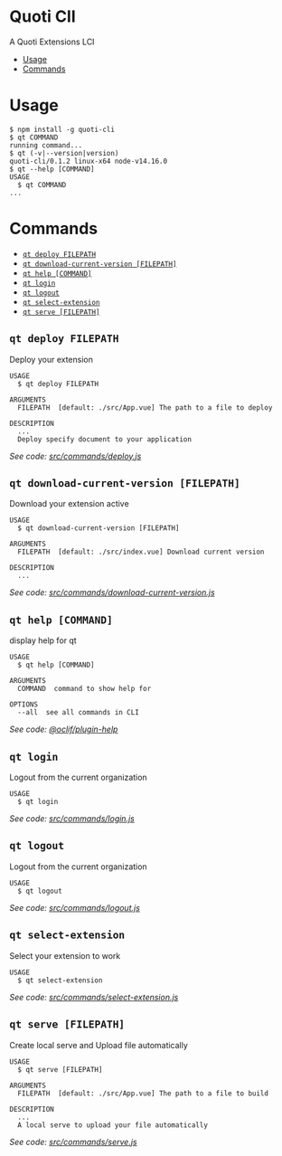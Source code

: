 Quoti ClI
=====

A Quoti Extensions LCI

<!-- toc -->
* [Usage](#usage)
* [Commands](#commands)
<!-- tocstop -->
# Usage
<!-- usage -->
```sh-session
$ npm install -g quoti-cli
$ qt COMMAND
running command...
$ qt (-v|--version|version)
quoti-cli/0.1.2 linux-x64 node-v14.16.0
$ qt --help [COMMAND]
USAGE
  $ qt COMMAND
...
```
<!-- usagestop -->
# Commands
<!-- commands -->
* [`qt deploy FILEPATH`](#qt-deploy-filepath)
* [`qt download-current-version [FILEPATH]`](#qt-download-current-version-filepath)
* [`qt help [COMMAND]`](#qt-help-command)
* [`qt login`](#qt-login)
* [`qt logout`](#qt-logout)
* [`qt select-extension`](#qt-select-extension)
* [`qt serve [FILEPATH]`](#qt-serve-filepath)

## `qt deploy FILEPATH`

Deploy your extension

```
USAGE
  $ qt deploy FILEPATH

ARGUMENTS
  FILEPATH  [default: ./src/App.vue] The path to a file to deploy

DESCRIPTION
  ...
  Deploy specify document to your application
```

_See code: [src/commands/deploy.js](https://github.com/byndcloud/quoti-cli/blob/v0.1.2/src/commands/deploy.js)_

## `qt download-current-version [FILEPATH]`

Download your extension active

```
USAGE
  $ qt download-current-version [FILEPATH]

ARGUMENTS
  FILEPATH  [default: ./src/index.vue] Download current version

DESCRIPTION
  ...
```

_See code: [src/commands/download-current-version.js](https://github.com/byndcloud/quoti-cli/blob/v0.1.2/src/commands/download-current-version.js)_

## `qt help [COMMAND]`

display help for qt

```
USAGE
  $ qt help [COMMAND]

ARGUMENTS
  COMMAND  command to show help for

OPTIONS
  --all  see all commands in CLI
```

_See code: [@oclif/plugin-help](https://github.com/oclif/plugin-help/blob/v3.2.1/src/commands/help.ts)_

## `qt login`

Logout from the current organization

```
USAGE
  $ qt login
```

_See code: [src/commands/login.js](https://github.com/byndcloud/quoti-cli/blob/v0.1.2/src/commands/login.js)_

## `qt logout`

Logout from the current organization

```
USAGE
  $ qt logout
```

_See code: [src/commands/logout.js](https://github.com/byndcloud/quoti-cli/blob/v0.1.2/src/commands/logout.js)_

## `qt select-extension`

Select your extension to work

```
USAGE
  $ qt select-extension
```

_See code: [src/commands/select-extension.js](https://github.com/byndcloud/quoti-cli/blob/v0.1.2/src/commands/select-extension.js)_

## `qt serve [FILEPATH]`

Create local serve and Upload file automatically

```
USAGE
  $ qt serve [FILEPATH]

ARGUMENTS
  FILEPATH  [default: ./src/App.vue] The path to a file to build

DESCRIPTION
  ...
  A local serve to upload your file automatically
```

_See code: [src/commands/serve.js](https://github.com/byndcloud/quoti-cli/blob/v0.1.2/src/commands/serve.js)_
<!-- commandsstop -->
